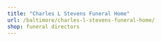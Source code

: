 ```yaml
---
title: "Charles L Stevens Funeral Home"
url: /baltimore/charles-l-stevens-funeral-home/
shop: funeral directors
---
```

